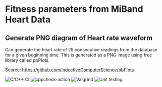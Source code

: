 # Fitness parameters from MiBand Heart Data
## Generate PNG diagram of Heart rate waveform
Can generate the heart rate of 25 consecutive readings from the database for a given beginning time. This is generated as a PNG image using free library called pbPlots.

Source: https://github.com/InductiveComputerScience/pbPlots



![C/C++ CI](https://github.com/99002574/heart_data_monitor/workflows/C/C++%20CI/badge.svg?branch=master)
![cppcheck-action](https://github.com/99002574/heart_data_monitor/workflows/cppcheck-action/badge.svg?branch=master)
![Valgrind](https://github.com/99002574/heart_data_monitor/workflows/Valgrind/badge.svg?branch=master)
![Unit testing](https://github.com/99002574/heart_data_monitor/workflows/Unit%20testing/badge.svg?branch=master)
